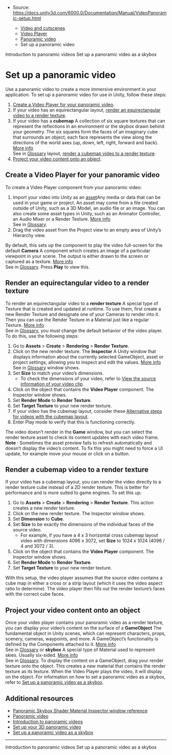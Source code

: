 * Source: https://docs.unity3d.com/6000.0/Documentation/Manual/VideoPanoramic-setup.html

  * [Video and cutscenes](https://docs.unity3d.com/6000.0/Documentation/Manual/Video.html)
  * [Video Player](https://docs.unity3d.com/6000.0/Documentation/Manual/VideoPlayer.html)
  * [Panoramic video](https://docs.unity3d.com/6000.0/Documentation/Manual/VideoPanoramic.html)
  * Set up a panoramic video


[](https://docs.unity3d.com/6000.0/Documentation/Manual/VideoPanoramic-introduction.html)
Introduction to panoramic videos
[](https://docs.unity3d.com/6000.0/Documentation/Manual/VideoPanoramic-skybox.html)
Set up a panoramic video as a skybox
# Set up a panoramic video
Use a panoramic video to create a more immersive environment in your application.
To set up a panoramic video for use in Unity, follow these steps:
  1. [Create a Video Player for your panoramic video](https://docs.unity3d.com/6000.0/Documentation/Manual/VideoPanoramic-setup.html#create-a-video-player-for-your-panoramic-video).
  2. If your video has an equirectangular layout, [render an equirectangular video to a render texture](https://docs.unity3d.com/6000.0/Documentation/Manual/VideoPanoramic-setup.html#render-an-equirectangular-video-to-a-render-texture).
  3. If your video has a **cubemap** A collection of six square textures that can represent the reflections in an environment or the skybox drawn behind your geometry. The six squares form the faces of an imaginary cube that surrounds an object; each face represents the view along the directions of the world axes (up, down, left, right, forward and back). [More info](https://docs.unity3d.com/6000.0/Documentation/Manual/class-Cubemap-landing.html)  
See in [Glossary](https://docs.unity3d.com/6000.0/Documentation/Manual/Glossary.html#Cubemap) layout, [render a cubemap video to a render texture](https://docs.unity3d.com/6000.0/Documentation/Manual/VideoPanoramic-setup.html#render-a-cubemap-video-to-a-render-texture).
  4. [Project your video content onto an object](https://docs.unity3d.com/6000.0/Documentation/Manual/VideoPanoramic-setup.html#project-your-video-content-onto-an-object).


## Create a Video Player for your panoramic video
To create a Video Player component from your panoramic video: 
  1. Import your video into Unity as an [asset](https://docs.unity3d.com/6000.0/Documentation/Manual/ImportingAssets.html)Any media or data that can be used in your game or project. An asset may come from a file created outside of Unity, such as a 3D Model, an audio file or an image. You can also create some asset types in Unity, such as an Animator Controller, an Audio Mixer or a Render Texture. [More info](https://docs.unity3d.com/6000.0/Documentation/Manual/AssetWorkflow.html)  
See in [Glossary](https://docs.unity3d.com/6000.0/Documentation/Manual/Glossary.html#Asset).
  2. Drag the video asset from the Project view to an empty area of Unity’s Hierarchy view.


By default, this sets up the component to play the video full-screen for the default **Camera** A component which creates an image of a particular viewpoint in your scene. The output is either drawn to the screen or captured as a texture. [More info](https://docs.unity3d.com/6000.0/Documentation/Manual/CamerasOverview.html)  
See in [Glossary](https://docs.unity3d.com/6000.0/Documentation/Manual/Glossary.html#Camera). Press **Play** to view this.
## Render an equirectangular video to a render texture
To render an equirectangular video to a **render texture** A special type of Texture that is created and updated at runtime. To use them, first create a new Render Texture and designate one of your Cameras to render into it. Then you can use the Render Texture in a Material just like a regular Texture. [More info](https://docs.unity3d.com/6000.0/Documentation/Manual/class-RenderTexture.html)  
See in [Glossary](https://docs.unity3d.com/6000.0/Documentation/Manual/Glossary.html#RenderTexture), you must change the default behavior of the video player. To do this, use the following steps:
  1. Go to **Assets** > **Create** > **Rendering** > **Render Texture**.
  2. Click on the new render texture. The **Inspector** A Unity window that displays information about the currently selected GameObject, asset or project settings, allowing you to inspect and edit the values. [More info](https://docs.unity3d.com/6000.0/Documentation/Manual/UsingTheInspector.html)  
See in [Glossary](https://docs.unity3d.com/6000.0/Documentation/Manual/Glossary.html#Inspector) window shows.
  3. Set **Size** to match your video’s dimensions. 
     * To check the dimensions of your video, refer to [View the source information of your video clip](https://docs.unity3d.com/6000.0/Documentation/Manual/video-clips-use.html#source).
  4. Click on the object that contains the **Video Player** component. The Inspector window shows.
  5. Set **Render Mode** to **Render Texture**.
  6. Set **Target Texture** to your new render texture.
  7. If your video has the cubemap layout, consider these [Alternative steps for videos with the cubemap layout](https://docs.unity3d.com/6000.0/Documentation/Manual/VideoPanoramic-setup.html#alternative).
  8. Enter Play mode to verify that this is functioning correctly.


The video doesn’t render in the **Game** window, but you can select the render texture asset to check its content updates with each video frame. 
**Note** : Sometimes the asset preview fails to refresh automatically and doesn’t display the video’s content. To fix this you might need to force a UI update, for example move your mouse or click on a button. 
## Render a cubemap video to a render texture
If your video has a cubemap layout, you can render the video directly to a render texture cube instead of a 2D render texture. This is better for performance and is more suited to game engines. 
To set this up: 
  1. Go to **Assets** > **Create** > **Rendering** > **Render Texture**. This action creates a new render texture.
  2. Click on the new render texture. The Inspector window shows.
  3. Set **Dimension** to **Cube**.
  4. Set **Size** to be exactly the dimensions of the individual faces of the source video. 
     * For example, if you have a 4 x 3 horizontal cross cubemap layout video with dimensions 4096 x 3072, set **Size** to 1024 x 1024 (4096 / 4 and 3072 / 3).
  5. Click on the object that contains the **Video Player** component. The Inspector window shows.
  6. Set **Render Mode** to **Render Texture**.
  7. Set **Target Texture** to your new render texture.


With this setup, the video player assumes that the source video contains a cube map in either a cross or a strip layout (which it uses the video aspect ratio to determine). The video player then fills out the render texture’s faces with the correct cube faces.
## Project your video content onto an object
Once your video player contains your panoramic video as a render texture, you can display your video’s content on the surface of a **GameObject** The fundamental object in Unity scenes, which can represent characters, props, scenery, cameras, waypoints, and more. A GameObject’s functionality is defined by the Components attached to it. [More info](https://docs.unity3d.com/6000.0/Documentation/Manual/class-GameObject.html)  
See in [Glossary](https://docs.unity3d.com/6000.0/Documentation/Manual/Glossary.html#GameObject) or **skybox** A special type of Material used to represent skies. Usually six-sided. [More info](https://docs.unity3d.com/6000.0/Documentation/Manual/sky-landing.html)  
See in [Glossary](https://docs.unity3d.com/6000.0/Documentation/Manual/Glossary.html#Skybox). 
To display the content on a GameObject, drag your render texture onto the object. This creates a new material that contains the render texture as its texture. When the Video Player plays the video, it will display on the object. 
For information on how to set a panoramic video as a skybox, refer to [Set up a panoramic video as a skybox](https://docs.unity3d.com/6000.0/Documentation/Manual/VideoPanoramic-skybox.html).
## Additional resources
  * [Panoramic Skybox Shader Material Inspector window reference](https://docs.unity3d.com/6000.0/Documentation/Manual/shader-skybox-panoramic.html)
  * [Panoramic video](https://docs.unity3d.com/6000.0/Documentation/Manual/VideoPanoramic.html)
  * [Introduction to panoramic videos](https://docs.unity3d.com/6000.0/Documentation/Manual/VideoPanoramic-introduction.html)
  * [Set up your 3D panoramic video](https://docs.unity3d.com/6000.0/Documentation/Manual/VideoPanoramic-3D.html)
  * [Set up a panoramic video as a skybox](https://docs.unity3d.com/6000.0/Documentation/Manual/VideoPanoramic-skybox.html)


* * *
[](https://docs.unity3d.com/6000.0/Documentation/Manual/VideoPanoramic-introduction.html)
Introduction to panoramic videos
[](https://docs.unity3d.com/6000.0/Documentation/Manual/VideoPanoramic-skybox.html)
Set up a panoramic video as a skybox
